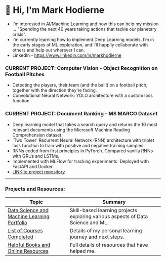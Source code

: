# 👋 Hi, I'm Mark Hodierne




- I’m interested in AI/Machine Learning and how this can help my mission ... "Spending the next 40 years taking actions that tackle our planetary crisis".
- I’m currently learning how to implement Deep Learning models. I’m in the early stages of ML exploration, and I'll happily collaborate with others and help out wherever I can.
- LinkedIn - https://www.linkedin.com/in/markhodierne

### **CURRENT PROJECT: Computer Vision - Object Recognition on Football Pitches**
- Detecting the players, their team (and the ball!) on a football pitch, together with the direction they're facing.
- Convolutional Neural Network: YOLO architecture with a custom loss function. 

### **CURRENT PROJECT: Document Ranking - MS MARCO Dataset**
- Deep learning model that takes a search query and returns the 10 most relevant documents using the Microsoft Machine Reading Comprehension dataset.
- 'Two Tower' Recurrent Neural Network (RNN) architecture with triplet loss function to train with positive and negative training samples.
- RNNs coded from first principles in PyTorch. Compared vanilla RNNs with GRUs and LSTMs.
- Implemented with MLFlow for tracking experiments. Deployed with FastAPI and Docker.
- [LINK to project repository](https://github.com/mhodierne1402/msmarco-document-ranking)

---

### Projects and Resources:

| Topic  | Summary |
| ------------- | ------------- |
| [Data Science and Machine Learning Portfolio](https://github.com/mhodierne1402/data-science-ml-portfolio) |Skill-based learning projects exploring various aspects of Data Science and ML. |
| [List of Courses Completed](https://github.com/mhodierne1402/courses-completed)   |Details of my personal learning journey and next steps. |
| [Helpful Books and Online Resources](https://github.com/mhodierne1402/books-resources)   |Full details of resources that have helped me. |



<!---
mhodierne1402/mhodierne1402 is a ✨ special ✨ repository because its `README.md` (this file) appears on your GitHub profile.
You can click the Preview link to take a look at your changes.
--->
